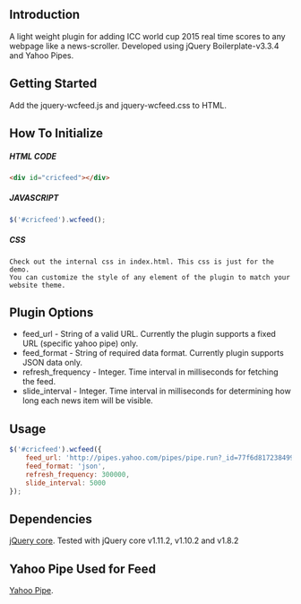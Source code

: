 ## Introduction
A light weight plugin for adding ICC world cup 2015 real time scores to any webpage like a news-scroller.
Developed using jQuery Boilerplate-v3.3.4 and Yahoo Pipes.





## Getting Started
Add the jquery-wcfeed.js and jquery-wcfeed.css to HTML.





## How To Initialize

##### HTML CODE
```html
<div id="cricfeed"></div>
```

##### JAVASCRIPT
```javascript
$('#cricfeed').wcfeed();
```

##### CSS
```
Check out the internal css in index.html. This css is just for the demo. 
You can customize the style of any element of the plugin to match your website theme.
```




## Plugin Options
* feed_url - String of a valid URL. Currently the plugin supports a fixed URL (specific yahoo pipe) only.
* feed_format - String of required data format. Currently plugin supports JSON data only.
* refresh_frequency - Integer. Time interval in milliseconds for fetching the feed.
* slide_interval - Integer. Time interval in milliseconds for determining how long each news item will be visible.





## Usage
```javascript
$('#cricfeed').wcfeed({
    feed_url: 'http://pipes.yahoo.com/pipes/pipe.run?_id=77f6d817238499a113ec2e7fed114b8a&_render=json',
    feed_format: 'json',
    refresh_frequency: 300000,
    slide_interval: 5000
});
```





## Dependencies
[jQuery core](https://code.jquery.com/jquery-1.11.2.min.js).
Tested with jQuery core v1.11.2, v1.10.2 and v1.8.2





## Yahoo Pipe Used for Feed
[Yahoo Pipe](http://pipes.yahoo.com/pipes/pipe.run?_id=77f6d817238499a113ec2e7fed114b8a).
